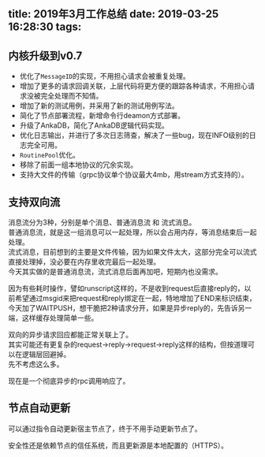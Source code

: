 title: 2019年3月工作总结
date: 2019-03-25 16:28:30
tags:
---

## 内核升级到v0.7

- 优化了``MessageID``的实现，不用担心请求会被重复处理。
- 增加了更多的请求回调关联，上层代码将更方便的跟踪各种请求，不用担心请求没被完全处理而不知情。
- 增加了新的测试用例，并采用了新的测试用例写法。
- 简化了节点部署流程，新增命令行deamon方式部署。
- 升级了AnkaDB，简化了AnkaDB逻辑代码实现。
- 优化日志输出，并进行了多次日志筛查，解决了一些bug，现在INFO级别的日志完全可用。
- ``RoutinePool``优化。
- 移除了前面一组本地协议的冗余实现。
- 支持大文件的传输（grpc协议单个协议最大4mb，用stream方式支持的）。

## 支持双向流

消息流分为3种，分别是单个消息、普通消息流 和 流式消息。  
普通消息流，就是这一组消息可以一起处理，所以会占用内存，等消息结束后一起处理。  
流式消息，目前想到的主要是文件传输，因为如果文件太大，这部分完全可以流式直接处理掉，没必要在内存里收完最后一起处理。  
今天其实做的是普通消息流，流式消息后面再加吧，短期内也没需求。  

因为有些耗时操作，譬如runscript这样的，不是收到request后直接reply的，以前希望通过msgid来把request和reply绑定在一起，特地增加了END来标识结束，今天加了WAITPUSH，想干脆把2种请求分开，如果是异步reply的，先告诉另一端，这样缓存处理简单一些。

双向的异步请求回应都能正常关联上了。  
其实可能还有更复杂的request->reply->request->reply这样的结构，但按道理可以在逻辑层回避掉。  
先不考虑这么多。

现在是一个彻底异步的rpc调用响应了。  

## 节点自动更新

可以通过指令自动更新宿主节点了，终于不用手动更新节点了。  

安全性还是依赖节点的信任系统，而且更新源是本地配置的（HTTPS）。